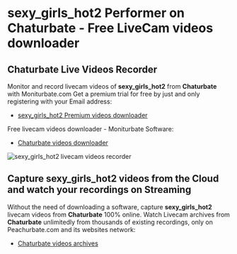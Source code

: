 # sexy_girls_hot2 Performer on Chaturbate - Free LiveCam videos downloader

## Chaturbate Live Videos Recorder

Monitor and record livecam videos of **sexy_girls_hot2** from **Chaturbate** with Moniturbate.com
Get a premium trial for free by just and only registering with your Email address:
* [sexy_girls_hot2 Premium videos downloader](https://moniturbate.com/request-demo-licence-key.html)

Free livecam videos downloader - Moniturbate Software:
* [Chaturbate videos downloader](https://moniturbate.com/moniturbate-download-software.html)

![sexy_girls_hot2 livecam videos recorder](https://peachurnet.com/templates/moniturbate-software.png)


## Capture sexy_girls_hot2 videos from the Cloud and watch your recordings on Streaming

Without the need of downloading a software, capture **sexy_girls_hot2** livecam videos from **Chaturbate** 100% online.
Watch Livecam archives from **Chaturbate** unlimitedly from thousands of existing recordings, only on Peachurbate.com and its websites network:
* [Chaturbate videos archives](https://peachurnet.com/)